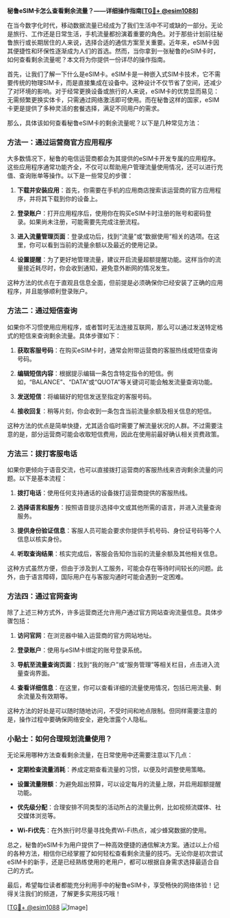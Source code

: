 **秘鲁eSIM卡怎么查看剩余流量？——详细操作指南[[TG💪+ @esim1088](https://t.me/s/esim1088)]**

在当今数字化时代，移动数据流量已经成为了我们生活中不可或缺的一部分。无论是旅行、工作还是日常生活，手机流量都扮演着重要的角色。对于那些计划前往秘鲁旅行或长期居住的人来说，选择合适的通信方案至关重要。近年来，eSIM卡因其便捷性和环保性逐渐成为人们的首选。然而，当你拿到一张秘鲁的eSIM卡时，如何查看剩余流量呢？本文将为你提供一份详尽的操作指南。

首先，让我们了解一下什么是eSIM卡。eSIM卡是一种嵌入式SIM卡技术，它不需要传统的物理SIM卡，而是直接集成在设备中。这种设计不仅节省了空间，还减少了对环境的影响。对于经常更换设备或旅行的人来说，eSIM卡的优势显而易见：无需频繁更换实体卡，只需通过网络激活即可使用。而在秘鲁这样的国家，eSIM卡更是提供了多种灵活的套餐选择，满足不同用户的需求。

那么，具体该如何查看秘鲁eSIM卡的剩余流量呢？以下是几种常见方法：

### 方法一：通过运营商官方应用程序

大多数情况下，秘鲁的电信运营商都会为其提供的eSIM卡开发专属的应用程序。这些应用程序通常功能齐全，不仅可以帮助用户管理流量使用情况，还可以进行充值、查询账单等操作。以下是一些常见的步骤：

1. **下载并安装应用**：首先，你需要在手机的应用商店搜索该运营商的官方应用程序，并将其下载到你的设备上。
   
2. **登录账户**：打开应用程序后，使用你在购买eSIM卡时注册的账号和密码登录。如果尚未注册，可能需要先完成注册流程。

3. **进入流量管理页面**：登录成功后，找到“流量”或“数据使用”相关的选项。在这里，你可以看到当前的流量余额以及最近的使用记录。

4. **设置提醒**：为了更好地管理流量，建议开启流量超额提醒功能。这样当你的流量接近耗尽时，你会收到通知，避免意外断网的情况发生。

这种方法的优点在于直观且信息全面，但前提是必须确保你已经安装了正确的应用程序，并且能够顺利登录账户。

### 方法二：通过短信查询

如果你不习惯使用应用程序，或者暂时无法连接互联网，那么可以通过发送特定格式的短信来查询剩余流量。具体步骤如下：

1. **获取客服号码**：在购买eSIM卡时，通常会附带运营商的客服热线或短信查询号码。

2. **编辑短信内容**：根据提示编辑一条包含特定指令的短信。例如，“BALANCE”、“DATA”或“QUOTA”等关键词可能会触发流量查询功能。

3. **发送短信**：将编辑好的短信发送至指定的客服号码。

4. **接收回复**：稍等片刻，你会收到一条包含当前流量余额及相关信息的短信。

这种方法的优点是简单快捷，尤其适合临时需要了解流量状况的人群。不过需要注意的是，部分运营商可能会收取短信费用，因此在使用前最好确认相关资费政策。

### 方法三：拨打客服电话

如果你更倾向于语音交流，也可以直接拨打运营商的客服热线来咨询剩余流量的问题。以下是基本流程：

1. **拨打电话**：使用任何支持通话的设备拨打运营商提供的客服热线。

2. **选择语言和服务**：按照语音提示选择中文或其他所需的语言，并进入流量查询服务。

3. **提供身份验证信息**：客服人员可能会要求你提供手机号码、身份证号码等个人信息以核实身份。

4. **听取查询结果**：核实完成后，客服会告知你当前的流量余额及其他相关信息。

这种方式虽然方便，但由于涉及到人工服务，可能会存在等待时间较长的问题。此外，由于语言障碍，国际用户在与客服沟通时可能会遇到一定困难。

### 方法四：通过官网查询

除了上述三种方式外，许多运营商还允许用户通过官方网站查询流量信息。具体步骤包括：

1. **访问官网**：在浏览器中输入运营商的官方网站地址。

2. **登录账户**：使用与eSIM卡绑定的账号登录系统。

3. **导航至流量查询页面**：找到“我的账户”或“服务管理”等相关栏目，点击进入流量查询界面。

4. **查看详细信息**：在这里，你可以查看详细的流量使用情况，包括已用流量、剩余流量及有效期等。

这种方法的好处是可以随时随地访问，不受时间和地点限制。但同样需要注意的是，操作过程中要确保网络安全，避免泄露个人隐私。

### 小贴士：如何合理规划流量使用？

无论采用哪种方法查看剩余流量，在日常使用中还需要注意以下几点：

- **定期检查流量消耗**：养成定期查看流量的习惯，以便及时调整使用策略。
  
- **设置流量限额**：为避免超出预算，可以设定每月的流量上限，并启用超额提醒功能。

- **优先级分配**：合理安排不同类型的活动所占的流量比例，比如视频流媒体、社交媒体浏览等。

- **Wi-Fi优先**：在外旅行时尽量寻找免费Wi-Fi热点，减少蜂窝数据的使用。

总之，秘鲁的eSIM卡为用户提供了一种高效便捷的通信解决方案。通过以上介绍的各种方法，相信你已经掌握了如何轻松查看剩余流量的技巧。无论你是初次尝试eSIM卡的新手，还是已经熟练使用的老用户，都可以根据自身需求选择最适合自己的方式。

最后，希望每位读者都能充分利用手中的秘鲁eSIM卡，享受畅快的网络体验！记得关注我们的频道，了解更多实用技巧哦！

[[TG💪+ @esim1088](https://t.me/s/esim1088) ![Image](https://i.postimg.cc/4NQfJmqS/Snipaste-2025-05-13-00-14-12.png)]